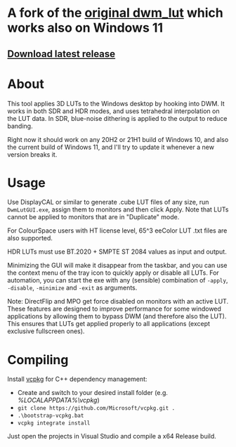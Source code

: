 # A fork of the [original dwm_lut](https://github.com/ledoge/dwm_lut) which works also on **Windows 11**
## [Download latest release](https://github.com/lauralex/dwm_lut/releases/latest/download/Release.zip)

# About
This tool applies 3D LUTs to the Windows desktop by hooking into DWM. It works in both SDR and HDR modes, and uses tetrahedral interpolation on the LUT data. In SDR, blue-noise dithering is applied to the output to reduce banding.

Right now it should work on any 20H2 or 21H1 build of Windows 10, and also the current build of Windows 11, and I'll try to update it whenever a new version breaks it.

# Usage
Use DisplayCAL or similar to generate .cube LUT files of any size, run `DwmLutGUI.exe`, assign them to monitors and then click Apply. Note that LUTs cannot be applied to monitors that are in "Duplicate" mode.


For ColourSpace users with HT license level, 65^3 eeColor LUT .txt files are also supported.

HDR LUTs must use BT.2020 + SMPTE ST 2084 values as input and output.

Minimizing the GUI will make it disappear from the taskbar, and you can use the context menu of the tray icon to quickly apply or disable all LUTs. For automation, you can start the exe with any (sensible) combination of `-apply`,  `-disable`, `-minimize` and `-exit` as arguments.

Note: DirectFlip and MPO get force disabled on monitors with an active LUT. These features are designed to improve performance for some windowed applications by allowing them to bypass DWM (and therefore also the LUT). This ensures that LUTs get applied properly to all applications (except exclusive fullscreen ones).

# Compiling
Install [vcpkg](https://vcpkg.io/en/getting-started.html) for C++ dependency management:

- Create and switch to your desired install folder (e.g. _%LOCALAPPDATA%\vcpkg_)
- `git clone https://github.com/Microsoft/vcpkg.git .`
- `.\bootstrap-vcpkg.bat`
- `vcpkg integrate install`

Just open the projects in Visual Studio and compile a x64 Release build.
